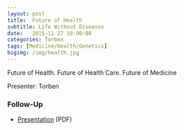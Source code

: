 ```yaml
---
layout: post
title:  Future of Health
subtitle: Life Without Diseases
date:   2015-11-27 19:00:00
categories: Torben
tags: [Medicine/Health/Genetics]
bigimg: /img/health.jpg
---
```


Future of Health. Future of Health Care. Future of Medicine

Presenter: Torben

### Follow-Up

* [Presentation](/assets/present/2015/future-of-health.pdf) (PDF)
